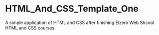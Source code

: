 # HTML_And_CSS_Template_One
A simple application of HTML and CSS after finishing Elzero Web Shcool HTML and CSS courses
